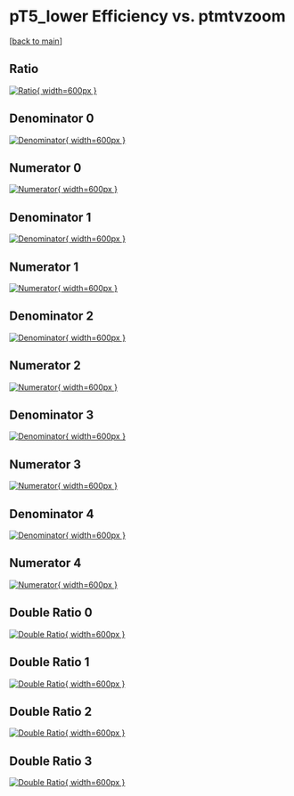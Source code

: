 # pT5_lower Efficiency vs. ptmtvzoom

[[back to main](./)]



## Ratio

[![Ratio](../mtv/var/pT5_lower_xtr_11_-1_eff_ptmtvzoom.png){ width=600px }](../mtv/var/pT5_lower_xtr_11_-1_eff_ptmtvzoom.pdf)

## Denominator 0

[![Denominator](../mtv/den/pT5_lower_xtr_11_-1_eff_ptmtvzoom_den0.png){ width=600px }](../mtv/den/pT5_lower_xtr_11_-1_eff_ptmtvzoom_den0.pdf)

## Numerator 0

[![Numerator](../mtv/num/pT5_lower_xtr_11_-1_eff_ptmtvzoom_num0.png){ width=600px }](../mtv/num/pT5_lower_xtr_11_-1_eff_ptmtvzoom_num0.pdf)

## Denominator 1

[![Denominator](../mtv/den/pT5_lower_xtr_11_-1_eff_ptmtvzoom_den1.png){ width=600px }](../mtv/den/pT5_lower_xtr_11_-1_eff_ptmtvzoom_den1.pdf)

## Numerator 1

[![Numerator](../mtv/num/pT5_lower_xtr_11_-1_eff_ptmtvzoom_num1.png){ width=600px }](../mtv/num/pT5_lower_xtr_11_-1_eff_ptmtvzoom_num1.pdf)

## Denominator 2

[![Denominator](../mtv/den/pT5_lower_xtr_11_-1_eff_ptmtvzoom_den2.png){ width=600px }](../mtv/den/pT5_lower_xtr_11_-1_eff_ptmtvzoom_den2.pdf)

## Numerator 2

[![Numerator](../mtv/num/pT5_lower_xtr_11_-1_eff_ptmtvzoom_num2.png){ width=600px }](../mtv/num/pT5_lower_xtr_11_-1_eff_ptmtvzoom_num2.pdf)

## Denominator 3

[![Denominator](../mtv/den/pT5_lower_xtr_11_-1_eff_ptmtvzoom_den3.png){ width=600px }](../mtv/den/pT5_lower_xtr_11_-1_eff_ptmtvzoom_den3.pdf)

## Numerator 3

[![Numerator](../mtv/num/pT5_lower_xtr_11_-1_eff_ptmtvzoom_num3.png){ width=600px }](../mtv/num/pT5_lower_xtr_11_-1_eff_ptmtvzoom_num3.pdf)

## Denominator 4

[![Denominator](../mtv/den/pT5_lower_xtr_11_-1_eff_ptmtvzoom_den4.png){ width=600px }](../mtv/den/pT5_lower_xtr_11_-1_eff_ptmtvzoom_den4.pdf)

## Numerator 4

[![Numerator](../mtv/num/pT5_lower_xtr_11_-1_eff_ptmtvzoom_num4.png){ width=600px }](../mtv/num/pT5_lower_xtr_11_-1_eff_ptmtvzoom_num4.pdf)

## Double Ratio 0

[![Double Ratio](../mtv/ratio/pT5_lower_xtr_11_-1_eff_ptmtvzoom_ratio0.png){ width=600px }](../mtv/ratio/pT5_lower_xtr_11_-1_eff_ptmtvzoom_ratio0.pdf)

## Double Ratio 1

[![Double Ratio](../mtv/ratio/pT5_lower_xtr_11_-1_eff_ptmtvzoom_ratio1.png){ width=600px }](../mtv/ratio/pT5_lower_xtr_11_-1_eff_ptmtvzoom_ratio1.pdf)

## Double Ratio 2

[![Double Ratio](../mtv/ratio/pT5_lower_xtr_11_-1_eff_ptmtvzoom_ratio2.png){ width=600px }](../mtv/ratio/pT5_lower_xtr_11_-1_eff_ptmtvzoom_ratio2.pdf)

## Double Ratio 3

[![Double Ratio](../mtv/ratio/pT5_lower_xtr_11_-1_eff_ptmtvzoom_ratio3.png){ width=600px }](../mtv/ratio/pT5_lower_xtr_11_-1_eff_ptmtvzoom_ratio3.pdf)

